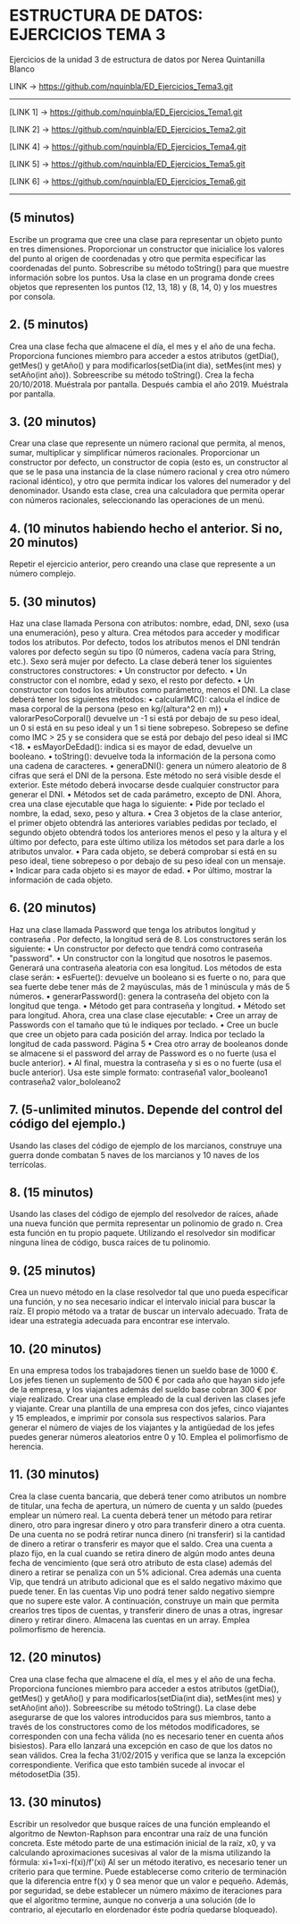 # ESTRUCTURA DE DATOS: EJERCICIOS TEMA 3
Ejercicios de la unidad 3 de estructura de datos por Nerea Quintanilla Blanco

LINK -> https://github.com/nquinbla/ED_Ejercicios_Tema3.git

---------------------------------------------------------------

[LINK 1] -> https://github.com/nquinbla/ED_Ejercicios_Tema1.git

[LINK 2] -> https://github.com/nquinbla/ED_Ejercicios_Tema2.git

[LINK 4] -> https://github.com/nquinbla/ED_Ejercicios_Tema4.git

[LINK 5] -> https://github.com/nquinbla/ED_Ejercicios_Tema5.git

[LINK 6] -> https://github.com/nquinbla/ED_Ejercicios_Tema6.git

----------------------------------------------------------------

## (5 minutos) 
Escribe un programa que cree una clase para representar un objeto
punto en tres dimensiones. Proporcionar un constructor que inicialice los
valores del punto al origen de coordenadas y otro que permita especificar las
coordenadas del punto. Sobrescribe su método toString() para que muestre
información sobre los puntos. Usa la clase en un programa donde crees objetos
que representen los puntos (12, 13, 18) y (8, 14, 0) y los muestres por consola.

## 2. (5 minutos) 
Crea una clase fecha que almacene el día, el mes y el año de una
fecha. Proporciona funciones miembro para acceder a estos atributos
(getDia(), getMes() y getAño() y para modificarlos(setDia(int dia), setMes(int
mes) y setAño(int año)). Sobreescribe su método toString(). Crea la fecha
20/10/2018. Muéstrala por pantalla. Después cambia el año 2019. Muéstrala
por pantalla.

## 3. (20 minutos) 
Crear una clase que represente un número racional que permita,
al menos, sumar, multiplicar y simplificar números racionales. Proporcionar
un constructor por defecto, un constructor de copia (esto es, un constructor al
que se le pasa una instancia de la clase número racional y crea otro número
racional idéntico), y otro que permita indicar los valores del
numerador y del denominador. Usando esta clase, crea una calculadora que
permita operar con números racionales, seleccionando las operaciones de un
menú.

## 4. (10 minutos habiendo hecho el anterior. Si no, 20 minutos) 
Repetir el
ejercicio anterior, pero creando una clase que represente a un número
complejo.

## 5. (30 minutos) 
Haz una clase llamada Persona con atributos: nombre, edad,
DNI, sexo (usa una enumeración), peso y altura. Crea métodos para acceder
y modificar todos los atributos.
Por defecto, todos los atributos menos el DNI tendrán valores por defecto según
su tipo (0 números, cadena vacía para String, etc.). Sexo será mujer por defecto.
La clase deberá tener los siguientes constructores constructores:
• Un constructor por defecto.
• Un constructor con el nombre, edad y sexo, el resto por defecto.
• Un constructor con todos los atributos como parámetro, menos el DNI.
La clase deberá tener los siguientes métodos:
• calcularIMC(): calcula el índice de masa corporal de la persona (peso en
kg/(altura^2 en m))
• valorarPesoCorporal() devuelve un -1 si está por debajo de su peso ideal,
un 0 si está en su peso ideal y un 1 si tiene sobrepeso. Sobrepeso se
define como IMC > 25 y se considera que se está por debajo del peso ideal
si IMC <18.
• esMayorDeEdad(): indica si es mayor de edad, devuelve un booleano.
• toString(): devuelve toda la información de la persona como una cadena
de caracteres.
• generaDNI(): genera un número aleatorio de 8 cifras que será el DNI de
la persona. Este método no será visible desde el exterior. Este método
deberá invocarse desde cualquier constructor para generar el DNI.
• Métodos set de cada parámetro, excepto de DNI.
Ahora, crea una clase ejecutable que haga lo siguiente:
• Pide por teclado el nombre, la edad, sexo, peso y altura.
• Crea 3 objetos de la clase anterior, el primer objeto obtendrá las anteriores
variables pedidas por teclado, el segundo objeto obtendrá todos los
anteriores menos el peso y la altura y el último por defecto, para este
último utiliza los métodos set para darle a los atributos unvalor.
• Para cada objeto, se deberá comprobar si está en su peso ideal, tiene
sobrepeso o por debajo de su peso ideal con un mensaje.
• Indicar para cada objeto si es mayor de edad.
• Por último, mostrar la información de cada objeto.

## 6. (20 minutos) 
Haz una clase llamada Password que tenga los atributos longitud
y contraseña . Por defecto, la longitud será de 8. Los constructores serán los
siguiente:
• Un constructor por defecto que tendrá como contraseña "password".
• Un constructor con la longitud que nosotros le pasemos. Generará una
contraseña aleatoria con esa longitud.
Los métodos de esta clase serán:
• esFuerte(): devuelve un booleano si es fuerte o no, para que sea fuerte debe
tener más de 2 mayúsculas, más de 1 minúscula y más de 5 números.
• generarPassword(): genera la contraseña del objeto con la longitud que
tenga.
• Método get para contraseña y longitud.
• Método set para longitud.
Ahora, crea una clase clase ejecutable:
• Cree un array de Passwords con el tamaño que tú le indiques por teclado.
• Cree un bucle que cree un objeto para cada posición del array. Indica por
teclado la longitud de cada password.
Página 5
• Crea otro array de booleanos donde se almacene si el password del array de
Password es o no fuerte (usa el bucle anterior).
• Al final, muestra la contraseña y si es o no fuerte (usa el bucle anterior). Usa
este simple formato:
contraseña1 valor_booleano1
contraseña2 valor_bololeano2

## 7. (5-unlimited minutos. Depende del control del código del ejemplo.) 
Usando las clases del código de ejemplo de los marcianos, construye una guerra donde
combatan 5 naves de los marcianos y 10 naves de los terrícolas.

## 8. (15 minutos) 
Usando las clases del código de ejemplo del resolvedor de
raíces, añade una nueva función que permita representar un polinomio de
grado n. Crea esta función en tu propio paquete. Utilizando el resolvedor sin
modificar ninguna línea de código, busca raíces de tu polinomio.

## 9. (25 minutos) 
Crea un nuevo método en la clase resolvedor tal que uno pueda
especificar una función, y no sea necesario indicar el intervalo inicial para
buscar la raíz. El propio método va a tratar de buscar un intervalo adecuado.
Trata de idear una estrategia adecuada para encontrar ese intervalo.

## 10. (20 minutos) 
En una empresa todos los trabajadores tienen un sueldo base
de 1000 €. Los jefes tienen un suplemento de 500 € por cada año que hayan
sido jefe de la empresa, y los viajantes además del sueldo base cobran 300 €
por viaje realizado. Crear una clase empleado de la cual deriven las clases jefe
y viajante. Crear una plantilla de una empresa con dos jefes, cinco viajantes y
15 empleados, e imprimir por consola sus respectivos salarios. Para generar el
número de viajes de los viajantes y la antigüedad de los jefes puedes generar
números aleatorios entre 0 y 10. Emplea el polimorfismo de herencia.

## 11. (30 minutos) 
Crea la clase cuenta bancaria, que deberá tener como atributos
un nombre de titular, una fecha de apertura, un número de cuenta y un saldo
(puedes emplear un número real. La cuenta deberá tener un método para retirar
dinero, otro para ingresar dinero y otro para transferir dinero a otra
cuenta. De una cuenta no se podrá retirar nunca dinero (ni transferir) si la
cantidad de dinero a retirar o transferir es mayor que el saldo. Crea una cuenta
a plazo fijo, en la cual cuando se retira dinero de algún modo antes deuna fecha
de vencimiento (que será otro atributo de esta clase) además del dinero a retirar
se penaliza con un 5% adicional. Crea además una cuenta Vip, que tendrá un
atributo adicional que es el saldo negativo máximo que puede tener. En las
cuentas Vip uno podrá tener saldo negativo siempre que no supere este valor.
A continuación, construye un main que permita crearlos tres tipos de cuentas,
y transferir dinero de unas a otras, ingresar dinero y retirar dinero. Almacena
las cuentas en un array. Emplea polimorfismo de herencia.

## 12. (20 minutos) 
Crea una clase fecha que almacene el día, el mes y el año de una
fecha. Proporciona funciones miembro para acceder a estos atributos
(getDia(), getMes() y getAño() y para modificarlos(setDia(int dia), setMes(int
mes) y setAño(int año)). Sobreescribe su método toString(). La clase debe
asegurarse de que los valores introducidos para sus miembros, tanto a través
de los constructores como de los métodos modificadores, se corresponden con
una fecha válida (no es necesario tener en cuenta años bisiestos). Para ello
lanzará una excepción en caso de que los datos no sean válidos. Crea la fecha
31/02/2015 y verifica que se lanza la excepción correspondiente. Verifica que
esto también sucede al invocar el métodosetDia (35).

## 13. (30 minutos) 
Escribir un resolvedor que busque raíces de una función
empleando el algoritmo de Newton-Raphson para encontrar una raíz de una
función concreta. Este método parte de una estimación inicial de la raíz, x0,
y va calculando aproximaciones sucesivas al valor de la misma utilizando la
fórmula:
xi+1=xi-f(xi)/f'(xi)
Al ser un método iterativo, es necesario tener un criterio para que termine.
Puede establecerse como criterio de terminación que la diferencia entre f(x)
y 0 sea menor que un valor e pequeño. Además, por seguridad, se debe
establecer un número máximo de iteraciones para que el algoritmo termine,
aunque no converja a una solución (de lo contrario, al
ejecutarlo en elordenador éste podría quedarse
bloqueado).
